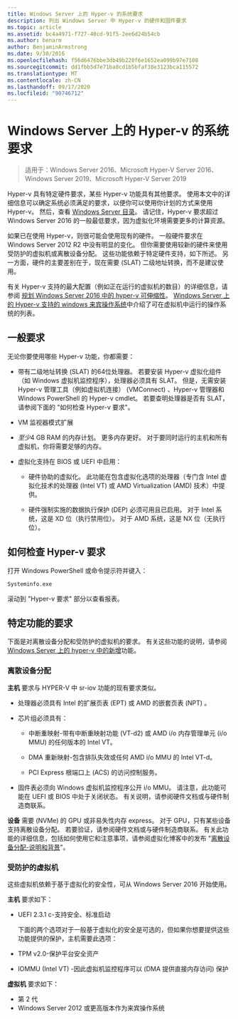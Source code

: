 ```yaml
---
title: Windows Server 上的 Hyper-v 的系统要求
description: 列出 Windows Server 中 Hyper-v 的硬件和固件要求
ms.topic: article
ms.assetid: bc4a4971-f727-40cd-91f5-2ee6d24b54cb
ms.author: benarm
author: BenjaminArmstrong
ms.date: 9/30/2016
ms.openlocfilehash: f56d6476bbe3db49b220f6e1652ea099b97e7108
ms.sourcegitcommit: dd1fbb5d7e71ba8cd1b5bfaf38e3123bca115572
ms.translationtype: MT
ms.contentlocale: zh-CN
ms.lasthandoff: 09/17/2020
ms.locfileid: "90746712"
---
```

# <a name="system-requirements-for-hyper-v-on-windows-server"></a>Windows Server 上的 Hyper-v 的系统要求

>适用于：Windows Server 2016、Microsoft Hyper-V Server 2016、Windows Server 2019、Microsoft Hyper-V Server 2019

Hyper-v 具有特定硬件要求，某些 Hyper-v 功能具有其他要求。 使用本文中的详细信息可以确定系统必须满足的要求，以便你可以使用你计划的方式来使用 Hyper-v。 然后，查看 [Windows Server 目录](https://www.windowsservercatalog.com/)。 请记住，Hyper-v 要求超过 Windows Server 2016 的一般最低要求，因为虚拟化环境需要更多的计算资源。

如果已在使用 Hyper-v，则很可能会使用现有的硬件。 一般硬件要求在 Windows Server 2012 R2 中没有明显的变化。  但你需要使用较新的硬件来使用受防护的虚拟机或离散设备分配。 这些功能依赖于特定硬件支持，如下所述。 另一方面，硬件的主要差别在于，现在需要 (SLAT) 二级地址转换，而不是建议使用。

有关 Hyper-v 支持的最大配置（例如正在运行的虚拟机的数目）的详细信息，请参阅 [规划 Windows Server 2016 中的 hyper-v 可伸缩性](./plan/plan-hyper-v-scalability-in-windows-server.md)。 [Windows Server 上的 Hyper-v 支持的 windows 来宾操作系统](Supported-Windows-guest-operating-systems-for-Hyper-V-on-Windows.md)中介绍了可在虚拟机中运行的操作系统的列表。

## <a name="general-requirements"></a>一般要求

无论你要使用哪些 Hyper-v 功能，你都需要：

- 带有二级地址转换 (SLAT) 的64位处理器。 若要安装 Hyper-v 虚拟化组件（如 Windows 虚拟机监控程序），处理器必须具有 SLAT。 但是，无需安装 Hyper-v 管理工具（例如虚拟机连接） (VMConnect) 、Hyper-v 管理器和 Windows PowerShell 的 Hyper-v cmdlet。 若要查明处理器是否有 SLAT，请参阅下面的 "如何检查 Hyper-v 要求"。

- VM 监视器模式扩展

- *至少*4 GB RAM 的内存计划。 更多内存更好。 对于要同时运行的主机和所有虚拟机，你将需要足够的内存。

- 虚拟化支持在 BIOS 或 UEFI 中启用：

  - 硬件协助的虚拟化。 此功能在包含虚拟化选项的处理器（专门含 Intel 虚拟化技术的处理器 (Intel VT) 或 AMD Virtualization (AMD) 技术）中提供。

  - 硬件强制实施的数据执行保护 (DEP) 必须可用且已启用。 对于 Intel 系统，这是 XD 位（执行禁用位）。 对于 AMD 系统，这是 NX 位（无执行位）。

## <a name="how-to-check-for-hyper-v-requirements"></a>如何检查 Hyper-v 要求

打开 Windows PowerShell 或命令提示符并键入：

```cmd
Systeminfo.exe
```

滚动到 "Hyper-v 要求" 部分以查看报表。

## <a name="requirements-for-specific-features"></a>特定功能的要求

下面是对离散设备分配和受防护的虚拟机的要求。 有关这些功能的说明，请参阅 [Windows Server 上的 hyper-v 中的新增](What-s-new-in-Hyper-V-on-Windows.md)功能。

### <a name="discrete-device-assignment"></a>离散设备分配

**主机** 要求与 HYPER-V 中 sr-iov 功能的现有要求类似。

- 处理器必须具有 Intel 的扩展页表 (EPT) 或 AMD 的嵌套页表 (NPT) 。

- 芯片组必须具有：

  - 中断重映射-带有中断重映射功能 (VT-d2) 或 AMD i/o 内存管理单元 (i/o MMU) 的任何版本的 Intel VT。

  - DMA 重新映射-包含排队失效或任何 AMD i/o MMU 的 Intel VT-d。

  - PCI Express 根端口上 (ACS) 的访问控制服务。

- 固件表必须向 Windows 虚拟机监控程序公开 i/o MMU。 请注意，此功能可能在 UEFI 或 BIOS 中处于关闭状态。 有关说明，请参阅硬件文档或与硬件制造商联系。

**设备** 需要 (NVMe) 的 GPU 或非易失性内存 express。 对于 GPU，只有某些设备支持离散设备分配。 若要验证，请参阅硬件文档或与硬件制造商联系。 有关此功能的详细信息，包括如何使用它和注意事项，请参阅虚拟化博客中的发布 "[离散设备分配-说明和背景](https://blogs.technet.com/b/virtualization/archive/2015/11/19/discrete-device-assignment.aspx)"。

### <a name="shielded-virtual-machines"></a>受防护的虚拟机

这些虚拟机依赖于基于虚拟化的安全性，可从 Windows Server 2016 开始使用。

**主机** 要求如下：

- UEFI 2.3.1 c-支持安全、标准启动

  下面的两个选项对于一般基于虚拟化的安全是可选的，但如果你想要提供这些功能提供的保护，主机需要此选项：

- TPM v2.0-保护平台安全资产
- IOMMU (Intel VT) -因此虚拟机监控程序可以 (DMA 提供直接内存访问) 保护

**虚拟机** 要求如下：

- 第 2 代
- Windows Server 2012 或更高版本作为来宾操作系统